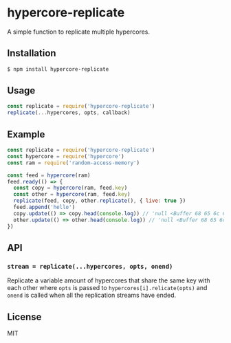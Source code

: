 hypercore-replicate
===================

A simple function to replicate multiple hypercores.

## Installation

```sh
$ npm install hypercore-replicate
```

## Usage

```js
const replicate = require('hypercore-replicate')
replicate(...hypercores, opts, callback)
```

## Example

```js
const replicate = require('hypercore-replicate')
const hypercore = require('hypercore')
const ram = require('random-access-memory')

const feed = hypercore(ram)
feed.ready(() => {
  const copy = hypercore(ram, feed.key)
  const other = hypercore(ram, feed.key)
  replicate(feed, copy, other.replicate(), { live: true })
  feed.append('hello')
  copy.update(() => copy.head(console.log)) // 'null <Buffer 68 65 6c 6c 6f>'
  other.update(() => other.head(console.log)) // 'null <Buffer 68 65 6c 6c 6f>'
})
```

## API

### `stream = replicate(...hypercores, opts, onend)`

Replicate a variable amount of hypercores that share the same key with each
other where `opts` is passed to `hypercores[i].relicate(opts)` and
`onend` is called when all the replication streams have ended.

## License

MIT
